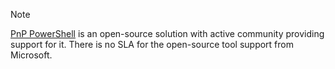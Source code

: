
> [!NOTE]
> [PnP PowerShell](https://aka.ms/pnp/powershell) is an open-source solution with active community providing support for it. There is no SLA for the open-source tool support from Microsoft.
